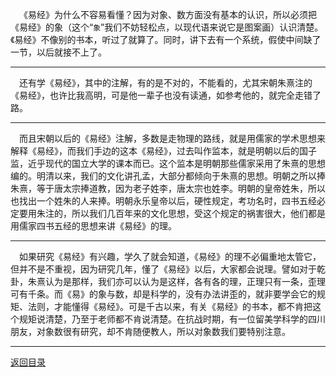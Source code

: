 &emsp;《易经》为什么不容易看懂？因为对象、数方面没有基本的认识，所以必须把《易经》的象（这个“``象``”我们不妨轻松点，以现代语来说它是图案画）认识清楚。《易经》不像别的书本，听过了就算了。同时，讲下去有一个系统，假使中间缺了一节，以后就接不上了。
___
&emsp;还有学《易经》，其中的注解，有的是不对的，不能看的，尤其宋朝朱熹注的《易经》，也许比我高明，可是他一辈子也没有读通，如参考他的，就完全走错了路。
___
&emsp;而且宋朝以后的《易经》注解，多数是走物理的路线，就是用儒家的学术思想来解释《易经》，而我们手边的这本《易经》，过去叫作监本，就是明朝以后的国子监，近乎现代的国立大学的课本而已。这个监本是明朝那些儒家采用了朱熹的思想编的。明清以来，我们的文化讲孔孟，大部分都倾向于朱熹的思想。明朝之所以捧朱熹，等于唐太宗捧道教，因为老子姓李，唐太宗也姓李。明朝的皇帝姓朱，所以也找出一个姓朱的人来捧。明朝永乐皇帝以后，硬性规定，考功名时，四书五经必定要用朱注的，所以我们几百年来的文化思想，受这个规定的祸害很大，他们都是用儒家四书五经的思想来讲《易经》的理。
___
&emsp;如果研究《易经》有兴趣，学久了就会知道，《易经》的理不必偏重地太管它，但并不是不重视，因为研究几年，懂了《易经》以后，大家都会说理。譬如对于乾卦，朱熹认为是那样，我们亦可以认为是这样，各有各的理，正理只有一条，歪理可有千条。而《易》的象与数，却是科学的，没有办法讲歪的，就非要学会它的规矩、法则，才能懂得《易经》。可是千古以来，有关《易经》的书本，都不肯把这个规矩说清楚，乃至于老师都不肯说清楚。在抗战时期，有一位留美学科学的四川朋友，对象数很有研究，却不肯随便教人，所以对象数我们要特别注意。
___
[返回目录](../../master/README.md#目录)